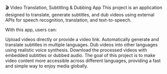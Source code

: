 🎬 Video Translation, Subtitling & Dubbing App
This project is an application designed to translate, generate subtitles, and dub videos using external APIs for speech recognition, translation, and text-to-speech.

With this app, users can:

Upload videos directly or provide a video link.
Automatically generate and translate subtitles in multiple languages.
Dub videos into other languages using realistic voice synthesis.
Download the processed videos with embedded subtitles or dubbed audio.
The goal of this project is to make video content more accessible across different languages, providing a fast and simple way to enjoy media globally.

